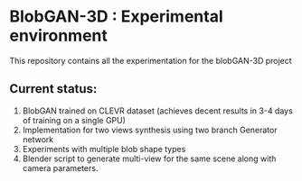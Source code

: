 # BlobGAN-3D : Experimental environment

This repository contains all the experimentation for the blobGAN-3D project

## Current status:
1. BlobGAN trained on CLEVR dataset (achieves decent results in 3-4 days of training on a single GPU)
2. Implementation for two views synthesis using two branch Generator network 
3. Experiments with multiple blob shape types
4. Blender script to generate multi-view for the same scene along with camera parameters. 
